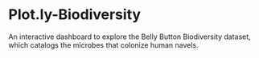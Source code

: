 # Plot.ly-Biodiversity
An interactive dashboard to explore the Belly Button Biodiversity dataset, which catalogs the microbes that colonize human navels.
